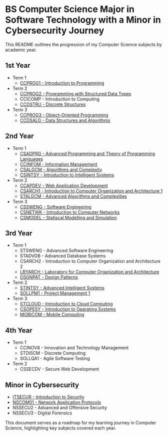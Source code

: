 # BS Computer Science Major in Software Technology with a Minor in Cybersecurity Journey

This README outlines the progression of my Computer Science subjects by academic year.

## 1st Year
- Term 1
  - [CCPROG1 - Introduction to Programming](CCPROG1)
- Term 2
  - [CCPROG2 - Programming with Structured Data Types](CCPROG2)
  - CCICOMP - Introduction to Computing
  - [CCDSTRU - Discrete Structures](CCDSTRU)
- Term 3
  - [CCPROG3 - Object-Oriented Programming](CCPROG3)
  - [CCDSALG - Data Structures and Algorithms](CCDSALG)

## 2nd Year
- Term 1
  - [CSADPRG - Advanced Programming and Theory of Programming Languages](CSADPRG)
  - [CCINFOM - Information Management](CCINFOM)
  - [CSALGCM - Algorithms and Complexity](CSALGCM)
  - [CSINTSY - Introduction to Intelligent Systems](CSINTSY)
- Term 2
  - [CCAPDEV - Web Application Development](CCAPDEV)
  - [CSARCH1 - Introduction to Computer Organization and Architecture 1](CSARCH1)
  - [STALGCM - Advanced Algorithms and Complexities](STALGCM)
- Term 3
  - [CSSWENG - Software Engineering](CSSWENG)
  - [CSNETWK - Introduction to Computer Networks](CSNETWK)
  - [CSMODEL - Statiscal Modelling and Simulation](CSMODEL)

## 3rd Year
- Term 1
  - STSWENG - Advanced Software Engineering
  - STADVDB - Advanced Database Systems
  - CSARCH2 - Introduction to Computer Organization and Architecture 2
  - [LBYARCH - Laboratory for Computer Organization and Architecture](LBYARCH)
  - [DSGNPAT - Design Patterns](DSGNPAT)
- Term 2
  - [STINTSY - Advanced Intelligent Systems](STINTSY)
  - [SOLLPM1 - Project Management 1](SOLLPM1)
- Term 3
  - [STCLOUD - Introduction to Cloud Computing](STCLOUD)
  - [CSOPESY - Introduction to Operating Systems]()
  - [MOBICOM - Mobile Computing](MOBICOM)

## 4th Year
- Term 1
  - CCINOV8 - Innovation and Technology Management
  - STDISCM - Discrete Computing
  - SOLLQA1 - Agile Software Testing
- Term 2
  - CSSECDV - Secure Web Development

## Minor in Cybersecurity
- [ITSECUR - Introduction to Security](ITSECUR)
- [NSCOM01 - Network Application Protocols](NSCOM01)
- NSSECU2 - Advanced and Offensive Security
- NSSECU3 - Digital Forensics
  
This document serves as a roadmap for my learning journey in Computer Science, highlighting key subjects covered each year.
